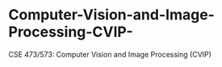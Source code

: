 # Computer-Vision-and-Image-Processing-CVIP-
CSE 473/573: Computer Vision and Image Processing (CVIP)
